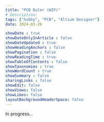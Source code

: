 ```yaml
---
title: "PCB Ruler (WIP)"
# Description: 
tags: ["hobby", "PCB", "Altium Designer"]
date: 2024-03-26    

showDate : true
showDateOnlyInArticle : false
showDateUpdated : true
showHeadingAnchors : false
showPagination : false
showReadingTime : true
showTableOfContents : false
showTaxonomies : true 
showWordCount : true
showSummary : false
sharingLinks : false
showEdit: false
showViews: false
showLikes: false
layoutBackgroundHeaderSpace: false
---
```


In progress...




